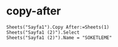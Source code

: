 # copy-after
    Sheets("Sayfa1").Copy After:=Sheets(1)
    Sheets("Sayfa1 (2)").Select
    Sheets("Sayfa1 (2)").Name = "SOKETLEME"
